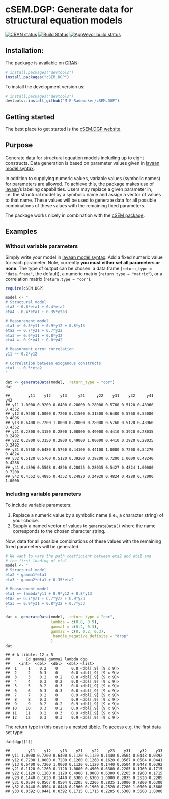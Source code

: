
<!-- README.md is generated from README.Rmd. Please edit that file -->

# cSEM.DGP: Generate data for structural equation models

[![CRAN
status](https://www.r-pkg.org/badges/version/cSEM.DGP)](https://cran.r-project.org/package=cSEM.DGP)
[![Build
Status](https://travis-ci.com/M-E-Rademaker/cSEM.DGP.svg?branch=master)](https://travis-ci.com/M-E-Rademaker/cSEM.DGP)
[![AppVeyor build
status](https://ci.appveyor.com/api/projects/status/github/M-E-Rademaker/cSEM.DGP?branch=master&svg=true)](https://ci.appveyor.com/project/M-E-Rademaker/csem-dgp)

## Installation:

The package is available on [CRAN](https://cran.r-project.org/):

``` r
# install.packages("devtools")
install.packages("cSEM.DGP")
```

To install the development version us:

``` r
# install.packages("devtools")
devtools::install_github("M-E-Rademaker/cSEM.DGP")
```

## Getting started

The best place to get started is the [cSEM.DGP
website](https://m-e-rademaker.github.io/cSEM.DGP/).

## Purpose

Generate data for structural equation models including up to eight
constructs. Data generation is based on parameter values given in
[lavaan model syntax](http://lavaan.ugent.be/tutorial/syntax1.html).

In addition to supplying numeric values, variable values (symbolic
names) for parameters are allowed. To achieve this, the package makes
use of [lavaan](http://lavaan.ugent.be/)’s labeling capabilities. Users
may replace a given parameter in, i.e. the structural model by a
symbolic name and assign a vector of values to that name. These values
will be used to generate data for all possible combinations of these
values with the remaining fixed parameters.

The package works nicely in combination with the [cSEM
package](https://m-e-rademaker.github.io/cSEM/).

## Examples

### Without variable parameters

Simply write your model in [lavaan model
syntax](http://lavaan.ugent.be/tutorial/syntax1.html). Add a fixed
numeric value for each parameter. Note, currently **you must either set
all parameters or none**. The type of output can be chosen: a data.frame
(`return_type = "data.frame"`, the default), a numeric matrix
(`return.type = "matrix"`), or a correlation matrix (`return.type =
"cor"`).

``` r
require(cSEM.DGP)

model <- "
# Structural model
eta3 ~ 0.6*eta1 + 0.4*eta2
eta4 ~ 0.4*eta1 + 0.35*eta3

# Measurement model
eta1 =~ 0.8*y11 + 0.9*y12 + 0.8*y13
eta2 =~ 0.7*y21 + 0.7*y22 
eta3 =~ 0.9*y31 + 0.8*y32
eta4 =~ 0.9*y41 + 0.8*y42

# Measurment error correlation
y11 ~~ 0.2*y12

# Correlation between exogenous constructs
eta1 ~~ 0.5*eta2
"

dat <- generateData(model, .return_type = "cor")
dat
```

    ##        y11    y12    y13     y21     y22    y31    y32     y41    y42
    ## y11 1.0000 0.9200 0.6400 0.28000 0.28000 0.5760 0.5120 0.48960 0.4352
    ## y12 0.9200 1.0000 0.7200 0.31500 0.31500 0.6480 0.5760 0.55080 0.4896
    ## y13 0.6400 0.7200 1.0000 0.28000 0.28000 0.5760 0.5120 0.48960 0.4352
    ## y21 0.2800 0.3150 0.2800 1.00000 0.49000 0.4410 0.3920 0.28035 0.2492
    ## y22 0.2800 0.3150 0.2800 0.49000 1.00000 0.4410 0.3920 0.28035 0.2492
    ## y31 0.5760 0.6480 0.5760 0.44100 0.44100 1.0000 0.7200 0.54270 0.4824
    ## y32 0.5120 0.5760 0.5120 0.39200 0.39200 0.7200 1.0000 0.48240 0.4288
    ## y41 0.4896 0.5508 0.4896 0.28035 0.28035 0.5427 0.4824 1.00000 0.7200
    ## y42 0.4352 0.4896 0.4352 0.24920 0.24920 0.4824 0.4288 0.72000 1.0000

### Including variable parameters

To include variable parameters:

1.  Replace a numeric value by a symbolic name (i.e., a character
    string) of your choice.
2.  Supply a named vector of values to `generateData()` where the name
    corresponds to the chosen character string.

Now, data for all possible combinations of these values with the
remaining fixed parameters will be generated.

``` r
# We want to vary the path coefficient between eta2 and eta1 and 
# the first loading of eta1.
model <- "
# Structural model
eta2 ~ gamma1*eta1
eta3 ~ gamma2*eta1 + 0.35*eta2

# Measurement model
eta1 =~ lambda*y11 + 0.9*y12 + 0.8*y13
eta2 =~ 0.7*y21 + 0.7*y22 + 0.9*y23
eta3 =~ 0.9*y31 + 0.8*y32 + 0.7*y33
"

dat <- generateData(model, .return_type = "cor", 
                    lambda = c(0.8, 0.9),
                    gamma1 = c(0.2, 0.3),
                    gamma2 = c(0, 0.2, 0.3),
                    .handle_negative_definite = "drop"
                    )
dat
```

    ## # A tibble: 12 x 5
    ##       Id gamma1 gamma2 lambda dgp              
    ##    <int>  <dbl>  <dbl>  <dbl> <list>           
    ##  1     1    0.2    0      0.8 <dbl[,9] [9 x 9]>
    ##  2     2    0.3    0      0.8 <dbl[,9] [9 x 9]>
    ##  3     3    0.2    0.2    0.8 <dbl[,9] [9 x 9]>
    ##  4     4    0.3    0.2    0.8 <dbl[,9] [9 x 9]>
    ##  5     5    0.2    0.3    0.8 <dbl[,9] [9 x 9]>
    ##  6     6    0.3    0.3    0.8 <dbl[,9] [9 x 9]>
    ##  7     7    0.2    0      0.9 <dbl[,9] [9 x 9]>
    ##  8     8    0.3    0      0.9 <dbl[,9] [9 x 9]>
    ##  9     9    0.2    0.2    0.9 <dbl[,9] [9 x 9]>
    ## 10    10    0.3    0.2    0.9 <dbl[,9] [9 x 9]>
    ## 11    11    0.2    0.3    0.9 <dbl[,9] [9 x 9]>
    ## 12    12    0.3    0.3    0.9 <dbl[,9] [9 x 9]>

The return type in this case is a [nested
tibble](https://tidyr.tidyverse.org/articles/nest.html). To access
e.g. the first data set type:

``` r
dat$dgp[[1]]
```

    ##        y11    y12    y13    y21    y22    y23    y31    y32    y33
    ## y11 1.0000 0.7200 0.6400 0.1120 0.1120 0.1440 0.0504 0.0448 0.0392
    ## y12 0.7200 1.0000 0.7200 0.1260 0.1260 0.1620 0.0567 0.0504 0.0441
    ## y13 0.6400 0.7200 1.0000 0.1120 0.1120 0.1440 0.0504 0.0448 0.0392
    ## y21 0.1120 0.1260 0.1120 1.0000 0.4900 0.6300 0.2205 0.1960 0.1715
    ## y22 0.1120 0.1260 0.1120 0.4900 1.0000 0.6300 0.2205 0.1960 0.1715
    ## y23 0.1440 0.1620 0.1440 0.6300 0.6300 1.0000 0.2835 0.2520 0.2205
    ## y31 0.0504 0.0567 0.0504 0.2205 0.2205 0.2835 1.0000 0.7200 0.6300
    ## y32 0.0448 0.0504 0.0448 0.1960 0.1960 0.2520 0.7200 1.0000 0.5600
    ## y33 0.0392 0.0441 0.0392 0.1715 0.1715 0.2205 0.6300 0.5600 1.0000
